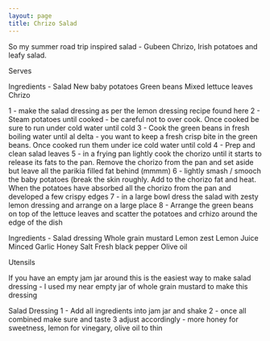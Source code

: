 ```yaml
---
layout: page
title: Chrizo Salad
---
```


So my summer road trip inspired salad - Gubeen Chrizo, Irish potatoes  and leafy salad.

Serves

Ingredients - Salad
New baby potatoes
Green beans
Mixed lettuce leaves
Chrizo

1 - make the salad dressing as per the lemon dressing recipe found here
2 - Steam potatoes until cooked  - be careful not to over cook. Once    cooked be   sure   to run under cold water until cold
3 - Cook the  green beans in fresh boiling water until al delta - you want to keep a  fresh crisp bite in the green beans. Once cooked  run them under ice cold water until cold
4 - Prep and clean salad  leaves
5 - in a frying pan lightly cook the chorizo until it  starts to release its fats  to the pan. Remove the chorizo from the pan and set aside   but leave all the parikia  filled fat behind (mmmm)
6 - lightly smash / smooch the baby potatoes (break the skin roughly. Add to the chorizo fat and heat. When the potatoes have absorbed all the chorizo from the pan and developed a few   crispy edges
7 - in a large bowl dress the salad with zesty lemon dressing and arrange on a large place
8 - Arrange the green beans on top of the lettuce leaves and scatter the potatoes and crhizo around the edge of the dish

Ingredients  - Salad dressing
Whole  grain mustard
Lemon zest
Lemon Juice
Minced Garlic
Honey
Salt
Fresh black pepper
Olive oil

Utensils

If you have an empty jam jar around this  is the easiest way to make salad dressing  -  I used my near empty jar of  whole  grain mustard to make this dressing

Salad Dressing
1 - Add all ingredients into jam jar and shake
2 - once all combined make sure and taste
3 adjust accordingly - more honey for sweetness, lemon for vinegary, olive oil to thin
